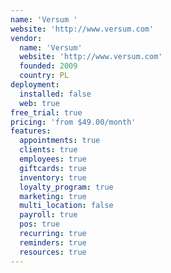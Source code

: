 ```yaml
---
name: 'Versum '
website: 'http://www.versum.com'
vendor:
  name: 'Versum'
  website: 'http://www.versum.com'
  founded: 2009
  country: PL
deployment:
  installed: false
  web: true
free_trial: true
pricing: 'from $49.00/month'
features:
  appointments: true
  clients: true
  employees: true
  giftcards: true
  inventory: true
  loyalty_program: true
  marketing: true
  multi_location: false
  payroll: true
  pos: true
  recurring: true
  reminders: true
  resources: true
---
```

